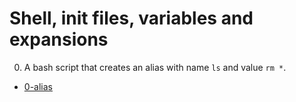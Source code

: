 # Shell, init files, variables and expansions

0. A bash script that creates an alias with name `ls` and value `rm *`.

  * [0-alias](0-alias)
